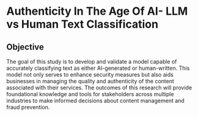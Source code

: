 # Authenticity In The Age Of AI- LLM vs Human Text Classification
## **Objective**
The goal of this study is to develop and validate a model capable of accurately classifying
text as either AI-generated or human-written. This model not only serves to enhance
security measures but also aids businesses in managing the quality and authenticity of
the content associated with their services. The outcomes of this research will provide
foundational knowledge and tools for stakeholders across multiple industries to make
informed decisions about content management and fraud prevention.
